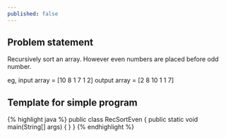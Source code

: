 ```yaml
---
published: false
---
```

## Problem statement

Recursively sort an array. However even numbers are placed before odd number. 

eg, input array = [10 8 1 7 1 2] 
    output array = [2 8 10 1 1 7]
    
 

## Template for simple program

{% highlight java %}
public class RecSortEven {
     public static void main(String[] args) {
     }
}
{% endhighlight %}